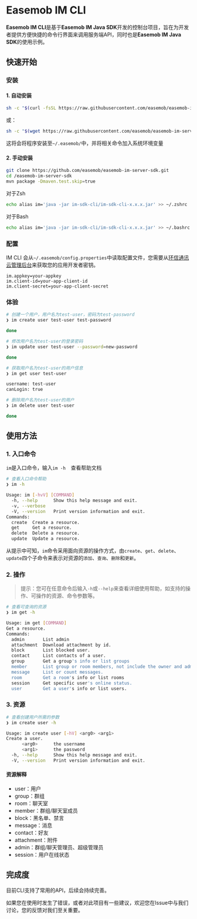# Easemob IM CLI

**Easemob IM CLI**是基于**Easemob IM Java SDK**开发的控制台项目，旨在为开发者提供方便快捷的命令行界面来调用服务端API，同时也是**Easemob IM Java SDK**的使用示例。

## 快速开始

### 安装

#### 1. 自动安装

```bash
sh -c "$(curl -fsSL https://raw.githubusercontent.com/easemob/easemob-im-server-sdk/master/im-sdk-cli/install.sh)"
```

或：

```bash
sh -c "$(wget https://raw.githubusercontent.com/easemob/easemob-im-server-sdk/master/im-sdk-cli/install.sh -O -)"
```

这将会将程序安装至`~/.easemob/`中，并将相关命令加入系统环境变量

#### 2. 手动安装

```bash
git clone https://github.com/easemob/easemob-im-server-sdk.git
cd /easemob-im-server-sdk
mvn package -Dmaven.test.skip=true
```

对于Zsh

```bash
echo alias im='java -jar im-sdk-cli/im-sdk-cli-x.x.x.jar' >> ~/.zshrc
```

对于Bash

```bash
echo alias im='java -jar im-sdk-cli/im-sdk-cli-x.x.x.jar' >> ~/.bashrc
```

### 配置

IM CLI 会从`~/.easemob/config.properties`中读取配置文件，您需要从[环信通讯云管理后台](https://console.easemob.com/)来获取您的应用开发者密钥。

```properties
im.appkey=your-appkey
im.client-id=your-app-client-id
im.client-secret=your-app-client-secret
```

### 体验

```bash
# 创建一个用户，用户名为test-user，密码为test-password
❯ im create user test-user test-password

done
```

```bash
# 修改用户名为test-user的登录密码
❯ im update user test-user --password=new-password

done
```

```bash
# 获取用户名为test-user的用户信息
❯ im get user test-user                 

username: test-user
canLogin: true
```

```bash
# 删除用户名为test-user的用户
❯ im delete user test-user

done
```

## 使用方法

### 1. 入口命令

`im`是入口命令，输入`im -h	`查看帮助文档

~~~bash
# 查看入口命令帮助
❯ im -h

Usage: im [-hvV] [COMMAND]
  -h, --help      Show this help message and exit.
  -v, --verbose
  -V, --version   Print version information and exit.
Commands:
  create  Create a resource.
  get     Get a resource.
  delete  Delete a resource.
  update  Update a resource.
~~~

从提示中可知，`im`命令采用面向资源的操作方式，由`create`、`get`、`delete`、`update`四个子命令来表示对资源的`添加`、`查询`、`删除`和`更新`。

### 2. 操作

> 提示：您可在任意命令后输入`-h`或`--help`来查看详细使用帮助，如支持的操作、可操作的资源、命令参数等。

```bash
# 查看可查询的资源
❯ im get -h

Usage: im get [COMMAND]
Get a resource.
Commands:
  admin       List admin
  attachment  Download attachment by id.
  block       List blocked user.
  contact     List contacts of a user.
  group       Get a group's info or list groups
  member      List group or room members, not include the owner and admins.
  message     List or count messages.
  room        Get a room's info or list rooms
  session     Get specific user's online status.
  user        Get a user's info or list users.
```

### 3. 资源

```bash
# 查看创建用户所需的参数
❯ im create user -h                              

Usage: im create user [-hV] <arg0> <arg1>
Create a user.
      <arg0>      the username
      <arg1>      the password
  -h, --help      Show this help message and exit.
  -V, --version   Print version information and exit.
```

#### 资源解释

- user：用户
- group：群组
- room：聊天室
- member：群组/聊天室成员
- block：黑名单、禁言
- message：消息
- contact：好友
- attachment：附件
- admin：群组/聊天管理员、超级管理员
- session：用户在线状态

## 完成度

目前CLI支持了常用的API，后续会持续完善。

如果您在使用时发生了错误，或者对此项目有一些建议，欢迎您在Issue中与我们讨论，您的反馈对我们至关重要。